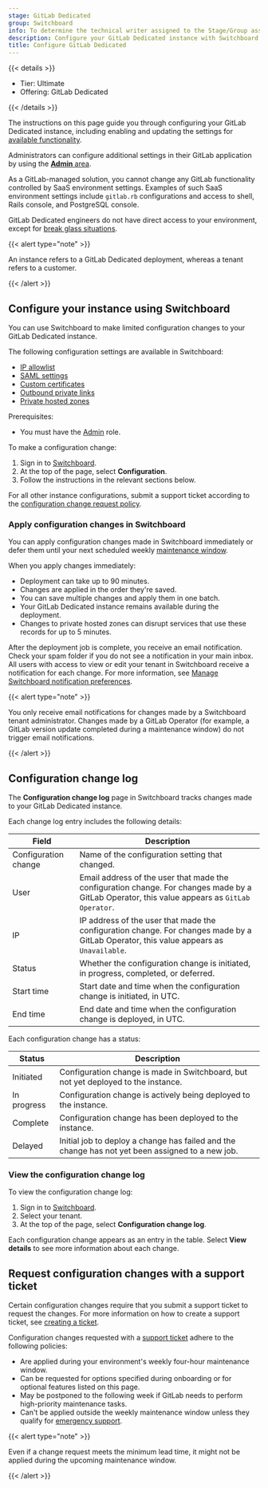 ```yaml
---
stage: GitLab Dedicated
group: Switchboard
info: To determine the technical writer assigned to the Stage/Group associated with this page, see https://handbook.gitlab.com/handbook/product/ux/technical-writing/#assignments
description: Configure your GitLab Dedicated instance with Switchboard.
title: Configure GitLab Dedicated
---
```


{{< details >}}

- Tier: Ultimate
- Offering: GitLab Dedicated

{{< /details >}}

The instructions on this page guide you through configuring your GitLab Dedicated instance, including enabling and updating the settings for [available functionality](../../../subscriptions/gitlab_dedicated/_index.md#available-features).

Administrators can configure additional settings in their GitLab application by using the [**Admin** area](../../admin_area.md).

As a GitLab-managed solution, you cannot change any GitLab functionality controlled by SaaS environment settings. Examples of such SaaS environment settings include `gitlab.rb` configurations and access to shell, Rails console, and PostgreSQL console.

GitLab Dedicated engineers do not have direct access to your environment, except for [break glass situations](../../../subscriptions/gitlab_dedicated/_index.md#access-controls).

{{< alert type="note" >}}

An instance refers to a GitLab Dedicated deployment, whereas a tenant refers to a customer.

{{< /alert >}}

## Configure your instance using Switchboard

You can use Switchboard to make limited configuration changes to your GitLab Dedicated instance.

The following configuration settings are available in Switchboard:

- [IP allowlist](network_security.md#ip-allowlist)
- [SAML settings](saml.md)
- [Custom certificates](network_security.md#custom-certificate-authority)
- [Outbound private links](network_security.md#outbound-private-link)
- [Private hosted zones](network_security.md#private-hosted-zones)

Prerequisites:

- You must have the [Admin](users_notifications.md#add-switchboard-users) role.

To make a configuration change:

1. Sign in to [Switchboard](https://console.gitlab-dedicated.com/).
1. At the top of the page, select **Configuration**.
1. Follow the instructions in the relevant sections below.

For all other instance configurations, submit a support ticket according to the
[configuration change request policy](_index.md#request-configuration-changes-with-a-support-ticket).

### Apply configuration changes in Switchboard

You can apply configuration changes made in Switchboard immediately or defer them until your next scheduled weekly [maintenance window](../maintenance.md#maintenance-windows).

When you apply changes immediately:

- Deployment can take up to 90 minutes.
- Changes are applied in the order they're saved.
- You can save multiple changes and apply them in one batch.
- Your GitLab Dedicated instance remains available during the deployment.
- Changes to private hosted zones can disrupt services that use these records for up to 5 minutes.

After the deployment job is complete, you receive an email notification. Check your spam folder if you do not see a notification in your main inbox.
All users with access to view or edit your tenant in Switchboard receive a notification for each change. For more information, see [Manage Switchboard notification preferences](users_notifications.md#manage-notification-preferences).

{{< alert type="note" >}}

You only receive email notifications for changes made by a Switchboard tenant administrator. Changes made by a GitLab Operator (for example, a GitLab version update completed during a maintenance window) do not trigger email notifications.

{{< /alert >}}

## Configuration change log

The **Configuration change log** page in Switchboard tracks changes made to your GitLab Dedicated instance.

Each change log entry includes the following details:

| Field                | Description                                                                                                                                   |
|----------------------|-----------------------------------------------------------------------------------------------------------------------------------------------|
| Configuration change | Name of the configuration setting that changed.                                                                                               |
| User                 | Email address of the user that made the configuration change. For changes made by a GitLab Operator, this value appears as `GitLab Operator`. |
| IP                   | IP address of the user that made the configuration change. For changes made by a GitLab Operator, this value appears as `Unavailable`.        |
| Status               | Whether the configuration change is initiated, in progress, completed, or deferred.                                                           |
| Start time           | Start date and time when the configuration change is initiated, in UTC.                                                                       |
| End time             | End date and time when the configuration change is deployed, in UTC.                                                                          |

Each configuration change has a status:

| Status      | Description |
|-------------|-------------|
| Initiated   | Configuration change is made in Switchboard, but not yet deployed to the instance. |
| In progress | Configuration change is actively being deployed to the instance. |
| Complete    | Configuration change has been deployed to the instance. |
| Delayed     | Initial job to deploy a change has failed and the change has not yet been assigned to a new job. |

### View the configuration change log

To view the configuration change log:

1. Sign in to [Switchboard](https://console.gitlab-dedicated.com/).
1. Select your tenant.
1. At the top of the page, select **Configuration change log**.

Each configuration change appears as an entry in the table. Select **View details** to see more information about each change.

## Request configuration changes with a support ticket

Certain configuration changes require that you submit a support ticket to request the changes. For more information on how to create a support ticket, see [creating a ticket](https://about.gitlab.com/support/portal/#creating-a-ticket).

Configuration changes requested with a [support ticket](https://support.gitlab.com/hc/en-us/requests/new?ticket_form_id=4414917877650) adhere to the following policies:

- Are applied during your environment's weekly four-hour maintenance window.
- Can be requested for options specified during onboarding or for optional features listed on this page.
- May be postponed to the following week if GitLab needs to perform high-priority maintenance tasks.
- Can't be applied outside the weekly maintenance window unless they qualify for [emergency support](https://about.gitlab.com/support/#how-to-engage-emergency-support).

{{< alert type="note" >}}

Even if a change request meets the minimum lead time, it might not be applied during the upcoming maintenance window.

{{< /alert >}}
